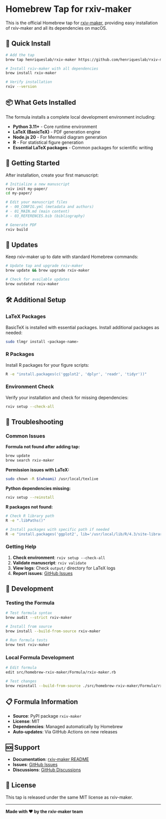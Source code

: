 # Homebrew Tap for rxiv-maker

This is the official Homebrew tap for [rxiv-maker](https://github.com/henriqueslab/rxiv-maker), providing easy installation of rxiv-maker and all its dependencies on macOS.

## 🚀 Quick Install

```bash
# Add the tap
brew tap henriqueslab/rxiv-maker https://github.com/henriqueslab/rxiv-maker

# Install rxiv-maker with all dependencies
brew install rxiv-maker

# Verify installation
rxiv --version
```

## 📦 What Gets Installed

The formula installs a complete local development environment including:

- **Python 3.11+** - Core runtime environment
- **LaTeX (BasicTeX)** - PDF generation engine
- **Node.js 20** - For Mermaid diagram generation
- **R** - For statistical figure generation
- **Essential LaTeX packages** - Common packages for scientific writing

## 🎯 Getting Started

After installation, create your first manuscript:

```bash
# Initialize a new manuscript
rxiv init my-paper/
cd my-paper/

# Edit your manuscript files
# - 00_CONFIG.yml (metadata and authors)
# - 01_MAIN.md (main content)
# - 03_REFERENCES.bib (bibliography)

# Generate PDF
rxiv build
```

## 🔄 Updates

Keep rxiv-maker up to date with standard Homebrew commands:

```bash
# Update tap and upgrade rxiv-maker
brew update && brew upgrade rxiv-maker

# Check for available updates
brew outdated rxiv-maker
```

## 🛠 Additional Setup

### LaTeX Packages
BasicTeX is installed with essential packages. Install additional packages as needed:
```bash
sudo tlmgr install <package-name>
```

### R Packages
Install R packages for your figure scripts:
```bash
R -e "install.packages(c('ggplot2', 'dplyr', 'readr', 'tidyr'))"
```

### Environment Check
Verify your installation and check for missing dependencies:
```bash
rxiv setup --check-all
```

## 🐛 Troubleshooting

### Common Issues

**Formula not found after adding tap:**
```bash
brew update
brew search rxiv-maker
```

**Permission issues with LaTeX:**
```bash
sudo chown -R $(whoami) /usr/local/texlive
```

**Python dependencies missing:**
```bash
rxiv setup --reinstall
```

**R packages not found:**
```bash
# Check R library path
R -e ".libPaths()"

# Install packages with specific path if needed
R -e "install.packages('ggplot2', lib='/usr/local/lib/R/4.3/site-library')"
```

### Getting Help

1. **Check environment**: `rxiv setup --check-all`
2. **Validate manuscript**: `rxiv validate`
3. **View logs**: Check `output/` directory for LaTeX logs
4. **Report issues**: [GitHub Issues](https://github.com/henriqueslab/rxiv-maker/issues)

## 🔧 Development

### Testing the Formula

```bash
# Test formula syntax
brew audit --strict rxiv-maker

# Install from source
brew install --build-from-source rxiv-maker

# Run formula tests
brew test rxiv-maker
```

### Local Formula Development

```bash
# Edit formula
edit src/homebrew-rxiv-maker/Formula/rxiv-maker.rb

# Test changes
brew reinstall --build-from-source ./src/homebrew-rxiv-maker/Formula/rxiv-maker.rb
```

## 📋 Formula Information

- **Source**: PyPI package `rxiv-maker`
- **License**: MIT
- **Dependencies**: Managed automatically by Homebrew
- **Auto-updates**: Via GitHub Actions on new releases

## 🆘 Support

- **Documentation**: [rxiv-maker README](https://github.com/henriqueslab/rxiv-maker#readme)
- **Issues**: [GitHub Issues](https://github.com/henriqueslab/rxiv-maker/issues)
- **Discussions**: [GitHub Discussions](https://github.com/henriqueslab/rxiv-maker/discussions)

## 📄 License

This tap is released under the same MIT license as rxiv-maker.

---

**Made with ❤️ by the rxiv-maker team**
